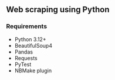 ## Web scraping using Python

### Requirements

- Python 3.12+
- BeautifulSoup4
- Pandas
- Requests
- PyTest
- NBMake plugin
